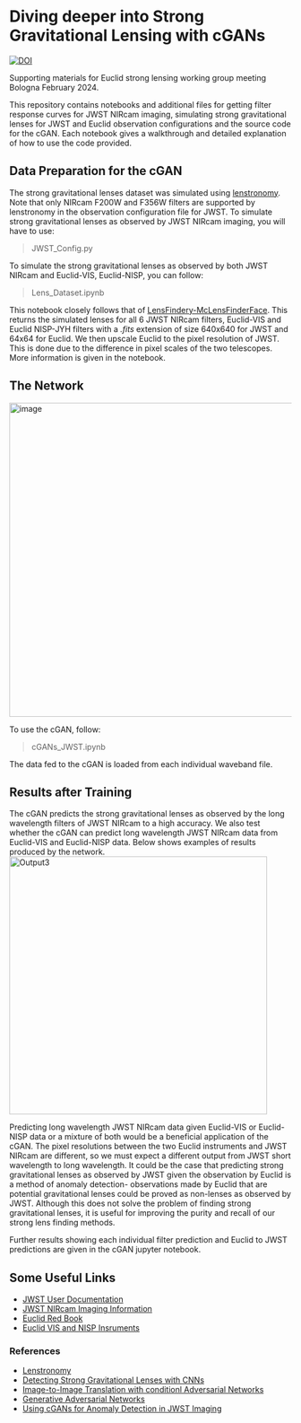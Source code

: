 # Diving deeper into Strong Gravitational Lensing with cGANs 

[![DOI](https://zenodo.org/badge/690453944.svg)](https://zenodo.org/badge/latestdoi/690453944)

Supporting materials for Euclid strong lensing working group meeting Bologna February 2024.

This repository contains notebooks and additional files for getting filter response curves for JWST NIRcam imaging, simulating strong gravitational lenses for JWST and Euclid observation configurations and the source code for the cGAN. Each notebook gives a walkthrough and detailed explanation of how to use the code provided. 

## Data Preparation for the cGAN
The strong gravitational lenses dataset was simulated using [lenstronomy](https://lenstronomy.readthedocs.io/en/latest/). Note that only NIRcam F200W and F356W filters are supported by lenstronomy in the observation configuration file for JWST. To simulate strong gravitational lenses as observed by JWST NIRcam imaging, you will have to use:

> JWST_Config.py

To simulate the strong gravitational lenses as observed by both JWST NIRcam and Euclid-VIS, Euclid-NISP, you can follow:

> Lens_Dataset.ipynb

This notebook closely follows that of [LensFindery-McLensFinderFace](https://github.com/JoshWilde/LensFindery-McLensFinderFace/tree/main).
This returns the simulated lenses for all 6 JWST NIRcam filters, Euclid-VIS and Euclid NISP-JYH filters with a *.fits* extension of size 640x640 for JWST and 64x64 for Euclid. We then upscale Euclid to the pixel resolution of JWST. This is done due to the difference in pixel scales of the two telescopes. More information is given in the notebook.

## The Network
<img width="560" alt="image" src="https://github.com/RubyPC/Anomaly_Detection_with_cGANs/assets/106536925/cf6becbd-7dd4-4ae7-87d6-39ab19fa8e7a">

To use the cGAN, follow:

> cGANs_JWST.ipynb

The data fed to the cGAN is loaded from each individual waveband file.

## Results after Training
The cGAN predicts the strong gravitational lenses as observed by the long wavelength filters of JWST NIRcam to a high accuracy. We also test whether the cGAN can predict long wavelength JWST NIRcam data from Euclid-VIS and Euclid-NISP data. Below shows examples of results produced by the network.
<img width="460" alt="Output3" src="https://github.com/RubyPC/cGAN_Strong_Lensing/assets/106536925/fd883707-37d4-4a32-b3d0-d1c578a3d9d9">


Predicting long wavelength JWST NIRcam data given Euclid-VIS or Euclid-NISP data or a mixture of both would be a beneficial application of the cGAN. The pixel resolutions between the two Euclid instruments and JWST NIRcam are different, so we must expect a different output from JWST short wavelength to long wavelength. It could be the case that predicting strong gravitational lenses as observed by JWST given the observation by Euclid is a method of anomaly detection- observations made by Euclid that are potential gravitational lenses could be proved as non-lenses as observed by JWST. Although this does not solve the problem of finding strong gravitational lenses, it is useful for improving the purity and recall of our strong lens finding methods.

Further results showing each individual filter prediction and Euclid to JWST predictions are given in the cGAN jupyter notebook.

## Some Useful Links
* [JWST User Documentation](https://jwst-docs.stsci.edu/)
* [JWST NIRcam Imaging Information](https://jwst-docs.stsci.edu/jwst-near-infrared-camera)
* [Euclid Red Book](https://arxiv.org/abs/1110.3193)
* [Euclid VIS and NISP Insruments](https://www.euclid-ec.org/public/mission/vis/)

### References
* [Lenstronomy](https://arxiv.org/abs/1803.09746)
* [Detecting Strong Gravitational Lenses with CNNs](https://arxiv.org/abs/2202.127760)
* [Image-to-Image Translation with conditionl Adversarial Networks](https://doi.org/10.48550/arXiv.1611.07004)
* [Generative Adversarial Networks](https://doi.org/10.48550/arXiv.1406.2661)
* [Using cGANs for Anomaly Detection in JWST Imaging](https://arxiv.org/abs/2310.09073)
